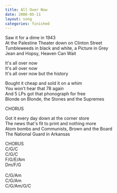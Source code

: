 ```yaml
---
title: All Over Now
date: 2006-05-11
layout: song
categories: finished
---
```

Saw it for a dime in 1943  
At the Palestine Theater down on Clinton Street  
Tumbleweeds in black and white, a Picture in Grey  
Jean and Hopsy, Heaven Can Wait

<div class="chorus">
  It's all over now<br/>
  It's all over now<br/>
  It's all over now but the history
</div>

Bought it cheap and sold it on a whim  
You won't hear that 78 again  
And 5 LPs got that phonograph for free  
Blonde on Blonde, the Stones and the Supremes

<div class="chorus">CHORUS</div>

Got it every day down at the corner store  
The news that's fit to print and nothing more  
Atom bombs and Communists, Brown and the Board  
The National Guard in Arkansas

<div class="chorus">CHORUS</div>

<div class="chords">
  C/G/C<br/>
  C/G/C<br/>
  F/G/E/Am<br/>
  Dm/F/G<br/>
  <br/>
  C/G/Am<br/>
  C/G/Am<br/>
  C/G/Am/G/C
</div>

